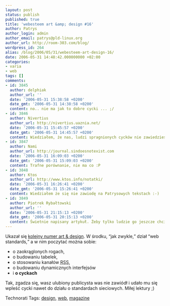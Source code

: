 ```yaml
---
layout: post
status: publish
published: true
title: 'webesteem art &amp; design #16'
author: Patrys
author_login: admin
author_email: patrys@pld-linux.org
author_url: http://room-303.com/blog/
wordpress_id: 264
alias: /blog/2006/05/31/webesteem-art-design-16/
date: 2006-05-31 14:48:42.000000000 +02:00
categories:
- varia
- web
tags: []
comments:
- id: 3845
  author: delphiak
  author_url: ''
  date: '2006-05-31 15:38:58 +0200'
  date_gmt: '2006-05-31 14:38:58 +0200'
  content: no.. nie ma jak to dobre cycki ... ;/
- id: 3846
  author: Nivertius
  author_url: http://nivertius.uaznia.net/
  date: '2006-05-31 15:45:57 +0200'
  date_gmt: '2006-05-31 14:45:57 +0200'
  content: Wiedziałem, że nas, ludzi spragnionych cycków nie zawiedziesz ;-)
- id: 3847
  author: Nami
  author_url: http://journal.sindoesnotexist.com
  date: '2006-05-31 16:09:03 +0200'
  date_gmt: '2006-05-31 15:09:03 +0200'
  content: Trafne porównanie, nie ma co :P
- id: 3848
  author: Ktos
  author_url: http://www.ktos.info/notatki/
  date: '2006-05-31 16:26:41 +0200'
  date_gmt: '2006-05-31 15:26:41 +0200'
  content: Wiedziałem że się nie zawiodę na Patrysowych tekstach :-)
- id: 3849
  author: Piotrek Rybałtowski
  author_url: ''
  date: '2006-05-31 21:15:13 +0200'
  date_gmt: '2006-05-31 20:15:13 +0200'
  content: Świetnie napisany artykuł. Żeby tylko ludzie go jeszcze chcieli przyswoić...
---
```

<p>Ukazał się <a href="http://art.webesteem.pl/16/">kolejny numer art &amp; design</a>. W środku, <q>jak zwykle,</q> dział <q>web standards,</q> a w nim poczytać można sobie:</p>

<ul>
<li>o zaokrąglonych rogach,</li>
<li>o budowaniu tabelek,</li>
<li>o stosowaniu kanałów <abbr title="Really Simple Syndication">RSS</abbr>,</li>
<li>o budowaniu dynamicznych interfejsów</li>
<li>i <strong>o cyckach</strong></li>
</ul>

<p>Tak, zgadza się, wasz ulubiony publicysta was nie zawiódł i udało mu się wpleść cycki nawet do działu o standardach sieciowych. Miłej lektury ;)</p>

Technorati Tags: <a href="http://technorati.com/tag/design" rel="tag">design</a>, <a href="http://technorati.com/tag/web" rel="tag">web</a>, <a href="http://technorati.com/tag/magazine" rel="tag">magazine</a>
